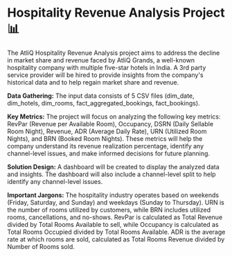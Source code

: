 # Hospitality Revenue Analysis Project 📊

The AtliQ Hospitality Revenue Analysis project aims to address the decline in market share and revenue faced by AtliQ Grands, a well-known hospitality company with multiple five-star hotels in India. A 3rd party service provider will be hired to provide insights from the company's historical data and to help regain market share and revenue.

**Data Gathering:** The input data consists of 5 CSV files (dim_date, dim_hotels, dim_rooms, fact_aggregated_bookings, fact_bookings).

**Key Metrics:** The project will focus on analyzing the following key metrics: RevPar (Revenue per Available Room), Occupancy, DSRN (Daily Sellable Room Night), Revenue, ADR (Average Daily Rate), URN (Utilized Room Nights), and BRN (Booked Room Nights). These metrics will help the company understand its revenue realization percentage, identify any channel-level issues, and make informed decisions for future planning.

**Solution Design:** A dashboard will be created to display the analyzed data and insights. The dashboard will also include a channel-level split to help identify any channel-level issues.

**Important Jargons:** The hospitality industry operates based on weekends (Friday, Saturday, and Sunday) and weekdays (Sunday to Thursday). URN is the number of rooms utilized by customers, while BRN includes utilized rooms, cancellations, and no-shows. RevPar is calculated as Total Revenue divided by Total Rooms Available to sell, while Occupancy is calculated as Total Rooms Occupied divided by Total Rooms Available. ADR is the average rate at which rooms are sold, calculated as Total Rooms Revenue divided by Number of Rooms sold.
  
 
